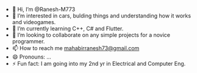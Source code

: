 - 👋 Hi, I’m @Ranesh-M773
- 👀 I’m interested in cars, bulding things and understanding how it works and videogames.
- 🌱 I’m currently learning C++, C# and Flutter.
- 👀 I’m looking to collaborate on any simple projects for a novice programmer.
- 📫 How to reach me mahabirranesh73@gmail.com
- 😄 Pronouns: ...
- ⚡ Fun fact: I am going into my 2nd yr in Electrical and Computer Eng.

<!---
Ranesh-M773/Ranesh-M773 is a ✨ special ✨ repository because its `README.md` (this file) appears on your GitHub profile.
You can click the Preview link to take a look at your changes.
--->
